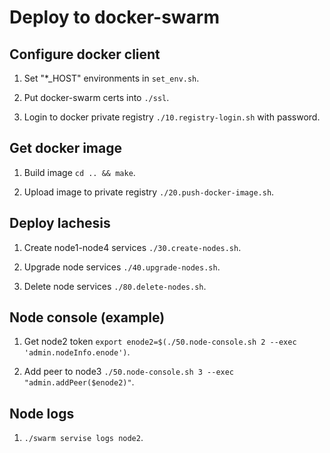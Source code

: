 # Deploy to docker-swarm 


## Configure docker client

1. Set "*_HOST" environments in `set_env.sh`.

2. Put docker-swarm certs into `./ssl`.

3. Login to docker private registry `./10.registry-login.sh` with password.


## Get docker image

1. Build image `cd .. && make`.

2. Upload image to private registry `./20.push-docker-image.sh`.


## Deploy lachesis

1. Create node1-node4 services `./30.create-nodes.sh`.

2. Upgrade node services `./40.upgrade-nodes.sh`.

3. Delete node services `./80.delete-nodes.sh`.


## Node console (example)

1. Get node2 token `export enode2=$(./50.node-console.sh 2 --exec 'admin.nodeInfo.enode')`.

2. Add peer to node3 `./50.node-console.sh 3 --exec "admin.addPeer($enode2)"`.


## Node logs

1. `./swarm servise logs node2`.
